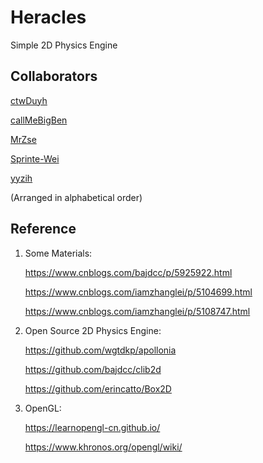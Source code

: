 # Heracles

Simple 2D Physics Engine

## Collaborators

[ctwDuyh](https://github.com/ctwDuyh)  

[callMeBigBen](https://github.com/callMeBigBen)

[MrZse](https://github.com/MrZse)

[Sprinte-Wei](https://github.com/Sprinte-Wei)

[yyzih](https://github.com/yyzih)

(Arranged in alphabetical order)

## Reference

1. Some Materials:
   
    https://www.cnblogs.com/bajdcc/p/5925922.html

    https://www.cnblogs.com/iamzhanglei/p/5104699.html

    https://www.cnblogs.com/iamzhanglei/p/5108747.html

2. Open Source 2D Physics Engine:

    https://github.com/wgtdkp/apollonia

    https://github.com/bajdcc/clib2d

    https://github.com/erincatto/Box2D

3. OpenGL:
   
    https://learnopengl-cn.github.io/

    https://www.khronos.org/opengl/wiki/